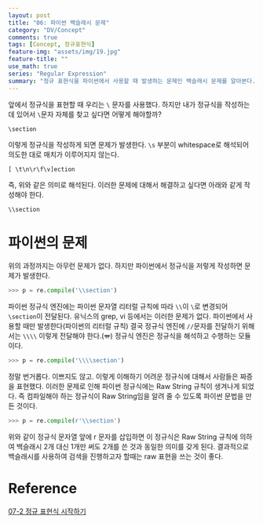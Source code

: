 ```yaml
---
layout: post
title: "06: 파이썬 백슬래시 문제"
category: "DV/Concept"
comments: true
tags: [Concept, 정규표현식]
feature-img: "assets/img/19.jpg"
feature-title: ""
use_math: true
series: "Regular Expression"
summary: "정규 표현식을 파이썬에서 사용할 때 발생하는 문제인 백슬래시 문제를 알아본다."
---
```


앞에서 정규식을 표현할 때 우리는 `\` 문자를 사용했다. 하지만 내가 정규식을 작성하는 데 있어서 `\`문자 자체를 찾고 싶다면 어떻게 해야할까?

```
\section
```

이렇게 정규식을 작성하게 되면 문제가 발생한다. `\s` 부분이 whitespace로 해석되어 의도한 대로 매치가 이루어지지 않는다.

```
[ \t\n\r\f\v]ection
```

즉, 위와 같은 의미로 해석된다. 이러한 문제에 대해서 해결하고 싶다면 아래와 같게 작성해야 한다.

```
\\section
```

# 파이썬의 문제

위의 과정까지는 아무런 문제가 없다. 하지만 파이썬에서 정규식을 저렇게 작성하면 문제가 발생한다.

```python
>>> p = re.compile('\\section')
```

파이썬 정규식 엔진에는 파이썬 문자열 리터럴 규칙에 따라 `\\`이 `\`로 변경되어 `\section`이 전달된다. 유닉스의 grep, vi 등에서는 이러한 문제가 없다. 파이썬에서 사용할 때만 발생한다(파이썬의 리터럴 규칙) 결국 정규식 엔진에 `//`문자를 전달하기 위해서는 `\\\\` 이렇게 전달해야 한다.(~~ㅠ~~) 정규식 엔진은 정규식을 해석하고 수행하는 모듈이다.

```python
>>> p = re.compile('\\\\section')
```

정말 번거롭다. 이쁘지도 않고. 이렇게 이해하기 어려운 정규식에 대해서 사람들은 짜증을 표현했다. 이러한 문제로 인해 파이썬 정규식에는 Raw String 규칙이 생겨나게 되었다. 즉 컴파일해야 하는 정규식이 Raw String임을 알려 줄 수 있도록 파이썬 문법을 만든 것이다.

```python
>>> p = re.compile(r'\\section')
```

위와 같이 정규식 문자열 앞에 r 문자를 삽입하면 이 정규식은 Raw String 규칙에 의하여 백슬래시 2개 대신 1개만 써도 2개를 쓴 것과 동일한 의미를 갖게 된다. 결과적으로 백슬래시를 사용하여 검색을 진행하고자 할때는 raw 표현을 쓰는 것이 좋다.

# Reference

[07-2 정규 표현식 시작하기](https://wikidocs.net/4308)

